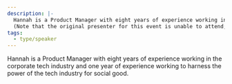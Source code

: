 ```yaml
---
description: |-
  Hannah is a Product Manager with eight years of experience working in the corporate tech industry and one year of experience working to harness the power of the tech industry for social good.
  (Note that the original presenter for this event is unable to attend; we hope to reschedule them for a future date.)
tags:
  - type/speaker
---
```

Hannah is a Product Manager with eight years of experience working in the corporate tech industry and one year of experience working to harness the power of the tech industry for social good. 